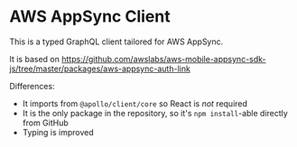 # AWS AppSync Client

This is a typed GraphQL client tailored for AWS AppSync.

It is based on https://github.com/awslabs/aws-mobile-appsync-sdk-js/tree/master/packages/aws-appsync-auth-link

Differences:
- It imports from `@apollo/client/core` so React is _not_ required
- It is the only package in the repository, so it's `npm install`-able directly from GitHub
- Typing is improved

